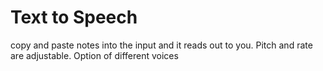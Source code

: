 # Text to Speech

copy and paste notes into the input and it reads out to you. Pitch and rate are adjustable. Option of different voices
